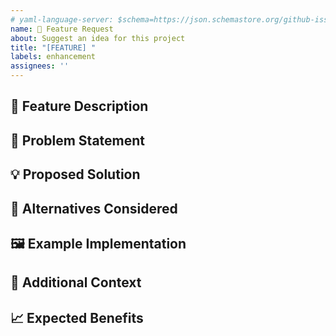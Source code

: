 ```yaml
---
# yaml-language-server: $schema=https://json.schemastore.org/github-issue-template.json
name: 🚀 Feature Request
about: Suggest an idea for this project
title: "[FEATURE] "
labels: enhancement
assignees: ''
---
```


## 🚀 Feature Description

<!-- A clear and concise description of the feature you're requesting -->

## 🎯 Problem Statement

<!-- Describe the problem this feature would solve -->

## 💡 Proposed Solution

<!-- Describe what you want to happen -->

## 🔄 Alternatives Considered

<!-- Describe any alternative solutions or features you've considered -->

## 🖼️ Example Implementation

<!-- If possible, describe how this feature might be implemented or used -->

## 📝 Additional Context

<!-- Add any other context, mockups, or screenshots about the feature request here -->

## 📈 Expected Benefits

<!-- Describe the benefits this feature would bring to the project --> 